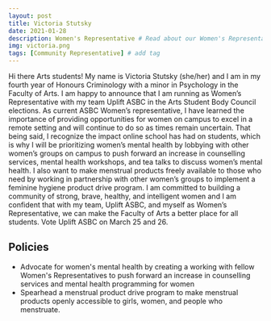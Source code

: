 ```yaml
---
layout: post
title: Victoria Stutsky
date: 2021-01-28
description: Women's Representative # Read about our Women's Representative and her policies
img: victoria.png 
tags: [Community Representative] # add tag
---
```


Hi there Arts students! My name is Victoria Stutsky (she/her) and I am in my fourth year of Honours Criminology with a minor in Psychology in the Faculty of Arts. I am happy to announce that I am running as Women’s Representative with my team Uplift ASBC in the Arts Student Body Council elections. 
As current ASBC Women’s representative, I have learned the importance of providing opportunities for women on campus to excel in a remote setting and will continue to do so as times remain uncertain. That being said, I recognize the impact online school has had on students, which is why I will be prioritizing women’s mental health by lobbying with other women’s groups on campus to push forward an increase in counselling services, mental health workshops, and tea talks to discuss women’s mental health. I also want to make menstrual products freely available to those who need by working in partnership with other women’s groups to implement a feminine hygiene product drive program. 
I am committed to building a community of strong, brave, healthy, and intelligent women and I am confident that with my team, Uplift ASBC, and myself as Women’s Representative, we can make the Faculty of Arts a better place for all students. Vote Uplift ASBC on March 25 and 26.

## Policies
- Advocate for women's mental health by creating a working with fellow Women's Representatives to push forward an increase in counselling services and mental health programming for women
- Spearhead a menstrual product drive program to make menstrual products openly accessible to girls, women, and people who menstruate.

